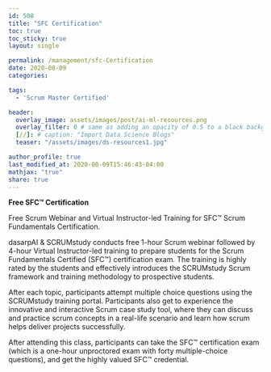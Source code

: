 ```yaml
---
id: 508    
title: "SFC Certification"
toc: true
toc_sticky: true
layout: single

permalink: /management/sfc-Certification
date: 2020-08-09
categories:

tags: 
  - 'Scrum Master Certified'

header:
  overlay_image: assets/images/post/ai-ml-resources.png
  overlay_filter: 0 # same as adding an opacity of 0.5 to a black background
  [//]: # caption: "Import Data Science Blogs"
  teaser: "/assets/images/ds-resources1.jpg"

author_profile: true
last_modified_at: 2020-08-09T15:46:43-04:00
mathjax: "true"
share: true
---
```


**Free SFC™ Certification**

Free Scrum Webinar and Virtual Instructor-led Training for SFC™ Scrum Fundamentals Certification.

dasarpAI & SCRUMstudy conducts free 1-hour Scrum webinar followed by 4-hour Virtual Instructor-led training to prepare students for the Scrum Fundamentals Certified (SFC™) certification exam. The training is highly rated by the students and effectively introduces the SCRUMstudy Scrum framework and training methodology to prospective students.

After each topic, participants attempt multiple choice questions using the SCRUMstudy training portal. Participants also get to experience the innovative and interactive Scrum case study tool, where they can discuss and practice scrum concepts in a real-life scenario and learn how scrum helps deliver projects successfully.

After attending this class, participants can take the SFC™ certification exam (which is a one-hour unproctored exam with forty multiple-choice questions), and get the highly valued SFC™ credential.

